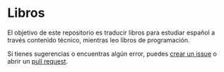 #  Libros

El objetivo de este repositorio es traducir libros para estudiar español a través contenido técnico, mientras leo libros de programación.

Si tienes sugerencias o encuentras algún error, puedes [crear un issue](https://github.com/rzuquim/edu-books/issues) o abrir un [pull request](https://github.com/rzuquim/edu-books/pulls).
